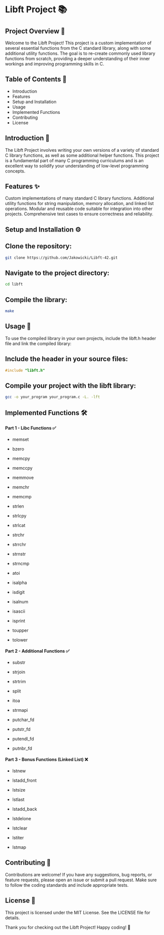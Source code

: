 # Libft Project 📚

## Project Overview 🌟

Welcome to the Libft Project! This project is a custom implementation of several essential functions from the C standard library, along with some additional utility functions. The goal is to re-create commonly used library functions from scratch, providing a deeper understanding of their inner workings and improving programming skills in C.

## Table of Contents 📑

- Introduction
- Features
- Setup and Installation
- Usage
- Implemented Functions
- Contributing
- License

## Introduction 📖

The Libft Project involves writing your own versions of a variety of standard C library functions, as well as some additional helper functions. This project is a fundamental part of many C programming curriculums and is an excellent way to solidify your understanding of low-level programming concepts.

## Features ✨

Custom implementations of many standard C library functions.
Additional utility functions for string manipulation, memory allocation, and linked list operations.
Modular and reusable code suitable for integration into other projects.
Comprehensive test cases to ensure correctness and reliability.

## Setup and Installation ⚙️

Clone the repository:
-
```sh
git clone https://github.com/Jakowicki/Libft-42.git
```
Navigate to the project directory:
-
```sh
cd libft
```
Compile the library:
-
```sh
make
```
Usage 🚀
-
To use the compiled library in your own projects, include the libft.h header file and link the compiled library:

Include the header in your source files:
-
```c
#include "libft.h"
```
Compile your project with the libft library:
-
```sh
gcc -o your_program your_program.c -L. -lft
```
## Implemented Functions 🛠️

#### Part 1 - Libc Functions ✅


- memset

- bzero

- memcpy

- memccpy

- memmove

- memchr

- memcmp

- strlen

- strlcpy

- strlcat

- strchr

- strrchr

- strnstr

- strncmp

- atoi

- isalpha

- isdigit

- isalnum

- isascii

- isprint

- toupper

- tolower

#### Part 2 - Additional Functions ✅

- substr

- strjoin

- strtrim

- split

- itoa

- strmapi

- putchar_fd

- putstr_fd

- putendl_fd

- putnbr_fd

#### Part 3 - Bonus Functions (Linked List) ❌

- lstnew

- lstadd_front

- lstsize

- lstlast

- lstadd_back

- lstdelone

- lstclear

- lstiter

- lstmap

## Contributing 🤝

Contributions are welcome! If you have any suggestions, bug reports, or feature requests, please open an issue or submit a pull request. Make sure to follow the coding standards and include appropriate tests.

## License 📜
This project is licensed under the MIT License. See the LICENSE file for details.

Thank you for checking out the Libft Project! Happy coding! 🎉
